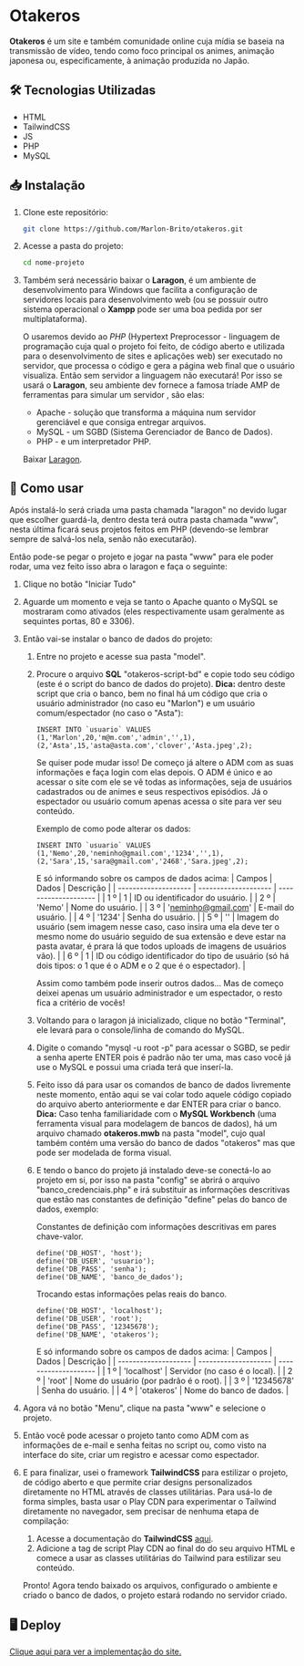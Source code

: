 # Otakeros

__Otakeros__ é um site e também comunidade online cuja mídia se baseia na transmissão de vídeo, tendo como foco principal os animes, animação japonesa ou, especificamente, à animação produzida no Japão.

## 🛠️ Tecnologias Utilizadas

* HTML
* TailwindCSS
* JS
* PHP
* MySQL

## 📥 Instalação

1. Clone este repositório:
   ```bash
   git clone https://github.com/Marlon-Brito/otakeros.git

2. Acesse a pasta do projeto:
   ```bash
   cd nome-projeto

3. Também será necessário baixar o __Laragon__, é um ambiente de desenvolvimento para Windows que facilita a configuração de servidores locais para desenvolvimento web (ou se possuir outro sistema operacional o **Xampp** pode ser uma boa pedida por ser multiplataforma).

   O usaremos devido ao _PHP_ (Hypertext Preprocessor - linguagem de programação cuja qual o projeto foi feito, de código aberto e utilizada para o desenvolvimento de sites e aplicações web) ser executado no servidor, que processa o código e gera a página web final que o usuário visualiza.
   Então sem servidor a linguagem não executará! Por isso se usará o **Laragon**, seu ambiente dev fornece a famosa tríade AMP de ferramentas para simular um servidor , são elas:
     * Apache - solução que transforma a máquina num servidor gerenciável e que consiga entregar arquivos.
     * MySQL - um SGBD (Sistema Gerenciador de Banco de Dados).
     * PHP - e um interpretador PHP.
  
   Baixar [Laragon](https://laragon.org/download/).
  
## 🚀 Como usar

   Após instalá-lo será criada uma pasta chamada "laragon" no devido lugar que escolher guardá-la, dentro desta terá outra pasta chamada "www", nesta última ficará seus projetos feitos em PHP (devendo-se lembrar sempre de salvá-los nela, senão não executarão).
   
   Então pode-se pegar o projeto e jogar na pasta "www" para ele poder rodar, uma vez feito isso abra o laragon e faça o seguinte:
1. Clique no botão "Iniciar Tudo"
2. Aguarde um momento e veja se tanto o Apache quanto o MySQL se mostraram como ativados (eles respectivamente usam geralmente as sequintes portas, 80 e 3306).
3. Então vai-se instalar o banco de dados do projeto:
   1. Entre no projeto e acesse sua pasta "model".
   2. Procure o arquivo **SQL** "otakeros-script-bd" e copie todo seu código (este é o script do banco de dados do projeto).
      **Dica:** dentro deste script que cria o banco, bem no final há um código que cria o usuário administrador (no caso eu "Marlon") e um usuário comum/espectador (no caso o "Asta"):
      ```
      INSERT INTO `usuario` VALUES (1,'Marlon',20,'m@m.com','admin','',1), (2,'Asta',15,'asta@asta.com','clover','Asta.jpeg',2);
      ```
      Se quiser pode mudar isso! De começo já altere o ADM com as suas informações e faça login com elas depois. O ADM é único e ao acessar o site com ele se vê todas as informações, seja de usuários cadastrados ou de animes e seus respectivos episódios. Já o espectador ou usuário comum apenas acessa o site para ver seu conteúdo.

      Exemplo de como pode alterar os dados:
       ```
      INSERT INTO `usuario` VALUES (1,'Nemo',20,'neminho@gmail.com','1234','',1), (2,'Sara',15,'sara@gmail.com','2468','Sara.jpeg',2);
      ```
      E só informando sobre os campos de dados acima:
      | Campos               | Dados                | Descrição            |
      | -------------------- | -------------------- | -------------------- |
      | 1 º                  | 1                    | ID ou identificador do usuário.               |
      | 2 º                  | 'Nemo'               | Nome do usuário.      |
      | 3 º                  | 'neminho@gmail.com'  | E-mail do usuário.    |
      | 4 º                  | '1234'               | Senha do usuário.     |
      | 5 º                  | ''                   | Imagem do usuário (sem imagem nesse caso, caso insira uma ela deve ter o mesmo nome do usuário seguido de sua extensão e deve estar na pasta avatar, é prara lá que todos uploads de imagens de usuários vão).              |
      | 6 º     | 1     | ID ou código identificador do tipo de usuário (só há dois tipos: o 1 que é o ADM e o 2 que é o espectador). |
      
      Assim como também pode inserir outros dados... Mas de começo deixei apenas um usuário administrador e um espectador, o resto fica a critério de vocês!
   3. Voltando para o laragon já inicializado, clique no botão "Terminal", ele levará para o console/linha de comando do MySQL.
   4. Digite o comando "mysql -u root -p" para acessar o SGBD, se pedir a senha aperte ENTER pois é padrão não ter uma, mas caso você já use o MySQL e possui uma criada terá que inserí-la.
   5. Feito isso dá para usar os comandos de banco de dados livremente neste momento, então aqui se vai colar todo aquele código copiado do arquivo aberto anteriormente e dar ENTER para criar o banco.
      **Dica:** Caso tenha familiaridade com o **MySQL Workbench** (uma ferramenta visual para modelagem de bancos de dados), há um arquivo chamado **otakeros.mwb** na pasta "model", cujo qual também contém uma versão do banco de dados "otakeros" mas que pode ser modelada de forma visual.
   6. E tendo o banco do projeto já instalado deve-se conectá-lo ao projeto em si, por isso na pasta "config" se abrirá o arquivo "banco_credenciais.php" e irá substituir as informações descritivas que estão nas constantes de definição "define" pelas do banco de dados, exemplo:

      Constantes de definição com informações descritivas em pares chave-valor.
      ```
      define('DB_HOST', 'host');
      define('DB_USER', 'usuario');
      define('DB_PASS', 'senha');
      define('DB_NAME', 'banco_de_dados');
      ```
      Trocando estas informações pelas reais do banco.
      ```
      define('DB_HOST', 'localhost');
      define('DB_USER', 'root');
      define('DB_PASS', '12345678');
      define('DB_NAME', 'otakeros');
      ```
      E só informando sobre os campos de dados acima:
      | Campos               | Dados                | Descrição            |
      | -------------------- | -------------------- | -------------------- |
      | 1 º                  | 'localhost'                   | Servidor (no caso é o local).               |
      | 2 º                  | 'root'               | Nome do usuário (por padrão é o root).      |
      | 3 º                  | '12345678'  | Senha do usuário.    |
      | 4 º                  | 'otakeros'  | Nome do banco de dados.    |
   
4. Agora vá no botão "Menu", clique na pasta "www" e selecione o projeto.
5. Então você pode acessar o projeto tanto como ADM com as informações de e-mail e senha feitas no script ou, como visto na interface do site, criar um registro e acessar como espectador.
6. E para finalizar, usei o framework **TailwindCSS** para estilizar o projeto, de código aberto e que permite criar designs personalizados diretamente no HTML através de classes utilitárias. Para usá-lo de forma simples, basta usar o Play CDN para experimentar o Tailwind diretamente no navegador, sem precisar de nenhuma etapa de compilação:
   1. Acesse a documentação do **TailwindCSS** [aqui](https://tailwindcss.com/docs/installation/play-cdn).
   2. Adicione a tag de script Play CDN ao final do <head> do seu arquivo HTML e comece a usar as classes utilitárias do Tailwind para estilizar seu conteúdo.
     
   Pronto! Agora tendo baixado os arquivos, configurado o ambiente e criado o banco de dados, o projeto estará rodando no servidor criado.

## 🖥️ Deploy

   [Clique aqui para ver a implementação do site.](https://otakeros.infinityfreeapp.com)

